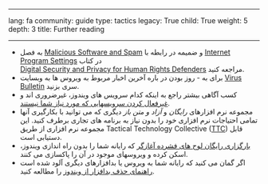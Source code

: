 

---

lang: fa
community: guide
type: tactics
legacy: True
child: True
weight: 5
depth: 3
title: Further reading

---

- به فصل [Malicious Software and Spam](http://www.frontlinedefenders.org/manual/en/esecman/chapter2_9.html) و ضمیمه در رابطه با [Internet Program Settings](http://www.frontlinedefenders.org/manual/en/esecman/appendix_c.html) در کتاب  
	[Digital Security and Privacy for Human Rights Defenders](http://www.frontlinedefenders.org/manual/en/esecman/) مراجعه کنید.
- برای به - روز بودن در باره آخرین اخبار مربوط به ویروس ها به وبسایت [Virus Bulletin](http://www.virusbtn.com) سری بزنید.
- کسب آگاهی بیشتر راجع به اینکه کدام سرویس های ویندوز، غیرضروری اند و [غیرفعال کردن سرویسهایی که مورد نیاز شما نیستند](http://www.marksanborn.net/howto/turn-off-unnecessary-windows-services).
- مجموعه نرم افزارهای *رایگان* و *آزاد و متن باز* دیگری که می توانید با بکارگیری آنها تمامی احتیاجات نرم افزاری خود را بدون نیاز به برنامه های تجاری برطرف کنید. این مجموعه نرم افزاری از طریق  Tactical Technology Collective ([TTC](http://tacticaltech.org)) قابل دستیابی است. 
- [بارگزاری رایگان لوح های فشرده آغازگر](http://www.askvg.com/download-free-bootable-rescue-cds-from-kaspersky-bitdefender-avira-f-secure-and-others/) که رایانه شما را بدون راه اندازی ویندوز، اسکن کرده و ویروسهای موجود در آن را پاکسازی می کنند.
- اگر گمان می کنید که رایانه شما به ویروس یا بدافزارهای دیگری آلود شده است [راهنمای حذف بدافزار از ویندوز](http://www.selectrealsecurity.com/malware-removal-guide) را مطالعه کنید.



